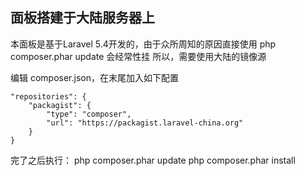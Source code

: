## 面板搭建于大陆服务器上
本面板是基于Laravel 5.4开发的，由于众所周知的原因直接使用 php composer.phar update 会经常性挂
所以，需要使用大陆的镜像源

编辑 composer.json，在末尾加入如下配置
```
"repositories": {
    "packagist": {
        "type": "composer",
        "url": "https://packagist.laravel-china.org"
    }
}
```

完了之后执行：
php composer.phar update
php composer.phar install